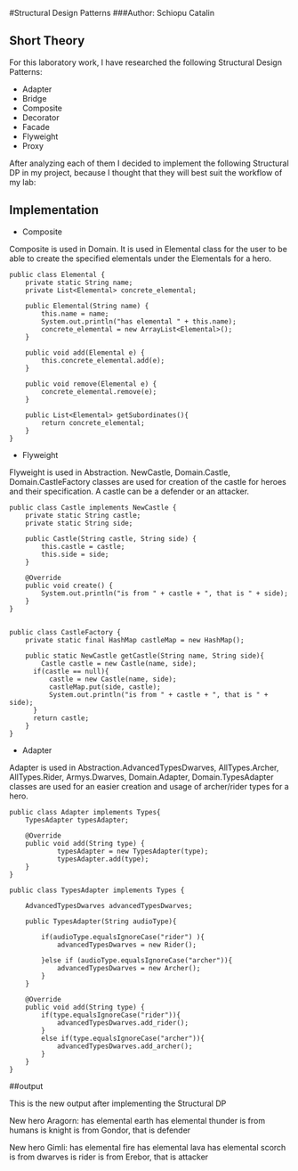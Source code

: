 #Structural Design Patterns
###Author: Schiopu Catalin

## Short Theory

For this laboratory work, I have researched the following Structural Design Patterns:

   * Adapter
   * Bridge
   * Composite
   * Decorator
   * Facade
   * Flyweight
   * Proxy

After analyzing each of them I decided to implement the following Structural DP in my project, because I thought that they will best suit the workflow of my lab: 

## Implementation
 * Composite
 
Composite is used in Domain. It is used in Elemental class for the user to be able to create the specified elementals under the Elementals for a hero. 

    public class Elemental {
        private static String name;
        private List<Elemental> concrete_elemental;
    
        public Elemental(String name) {
            this.name = name;
            System.out.println("has elemental " + this.name);
            concrete_elemental = new ArrayList<Elemental>();
        }
    
        public void add(Elemental e) {
            this.concrete_elemental.add(e);
        }
    
        public void remove(Elemental e) {
            concrete_elemental.remove(e);
        }
    
        public List<Elemental> getSubordinates(){
            return concrete_elemental;
        }
    }
    
 * Flyweight
 
  Flyweight is used in Abstraction. NewCastle, Domain.Castle, Domain.CastleFactory classes are used for creation of the castle for heroes and their specification. A castle can be a defender or an attacker. 
    
    public class Castle implements NewCastle {
        private static String castle;
        private static String side;
    
        public Castle(String castle, String side) {
            this.castle = castle;
            this.side = side;
        }
    
        @Override
        public void create() {
            System.out.println("is from " + castle + ", that is " + side);
        }
    }
    
    
    public class CastleFactory {
        private static final HashMap castleMap = new HashMap();
    
        public static NewCastle getCastle(String name, String side){
            Castle castle = new Castle(name, side);
          if(castle == null){
              castle = new Castle(name, side);
              castleMap.put(side, castle);
              System.out.println("is from " + castle + ", that is " + side);
          }
          return castle;
        }
    }  
    
* Adapter

Adapter is used in Abstraction.AdvancedTypesDwarves, AllTypes.Archer, AllTypes.Rider, Armys.Dwarves, Domain.Adapter, Domain.TypesAdapter classes are used for an easier creation and usage of archer/rider types for a hero. 
  
    public class Adapter implements Types{
        TypesAdapter typesAdapter;
        
        @Override
        public void add(String type) {
                typesAdapter = new TypesAdapter(type);
                typesAdapter.add(type);
        }
    }
    
    public class TypesAdapter implements Types {
    
        AdvancedTypesDwarves advancedTypesDwarves;
    
        public TypesAdapter(String audioType){
    
            if(audioType.equalsIgnoreCase("rider") ){
                advancedTypesDwarves = new Rider();
    
            }else if (audioType.equalsIgnoreCase("archer")){
                advancedTypesDwarves = new Archer();
            }
        }
    
        @Override
        public void add(String type) {
            if(type.equalsIgnoreCase("rider")){
                advancedTypesDwarves.add_rider();
            }
            else if(type.equalsIgnoreCase("archer")){
                advancedTypesDwarves.add_archer();
            }
        }
    }
    
##output

This is the new output after implementing the Structural DP
    
New hero Aragorn:
has elemental earth
has elemental thunder
is from humans
is knight
is from Gondor, that is defender

New hero Gimli:
has elemental fire
has elemental lava
has elemental scorch
is from dwarves
is rider
is from Erebor, that is attacker
